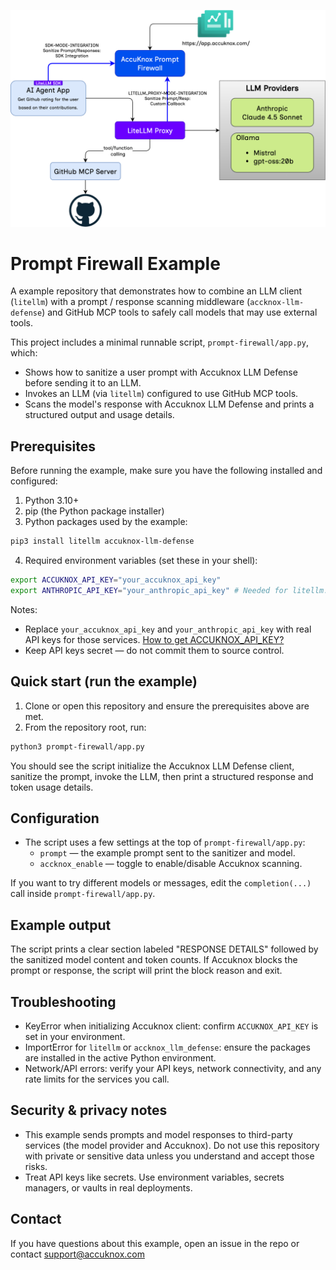 ![](./ak-promptfw.png)

# Prompt Firewall Example

A example repository that demonstrates how to combine an LLM client (`litellm`) with a prompt / response scanning middleware (`accknox-llm-defense`) and GitHub MCP tools to safely call models that may use external tools.

This project includes a minimal runnable script, `prompt-firewall/app.py`, which:

- Shows how to sanitize a user prompt with Accuknox LLM Defense before sending it to an LLM.
- Invokes an LLM (via `litellm`) configured to use GitHub MCP tools.
- Scans the model's response with Accuknox LLM Defense and prints a structured output and usage details.

## Prerequisites

Before running the example, make sure you have the following installed and configured:

1. Python 3.10+
2. pip (the Python package installer)
3. Python packages used by the example:

```bash
pip3 install litellm accuknox-llm-defense
```

4. Required environment variables (set these in your shell):

```bash
export ACCUKNOX_API_KEY="your_accuknox_api_key"
export ANTHROPIC_API_KEY="your_anthropic_api_key" # Needed for litellm.
```

Notes:
- Replace `your_accuknox_api_key` and `your_anthropic_api_key` with real API keys for those services. [How to get ACCUKNOX_API_KEY?](https://help.accuknox.com/use-cases/llm-defense-app-onboard/)
- Keep API keys secret — do not commit them to source control.

## Quick start (run the example)

1. Clone or open this repository and ensure the prerequisites above are met.
2. From the repository root, run:

```bash
python3 prompt-firewall/app.py
```

You should see the script initialize the Accuknox LLM Defense client, sanitize the prompt, invoke the LLM, then print a structured response and token usage details.

## Configuration

- The script uses a few settings at the top of `prompt-firewall/app.py`:
	- `prompt` — the example prompt sent to the sanitizer and model.
	- `accknox_enable` — toggle to enable/disable Accuknox scanning.

If you want to try different models or messages, edit the `completion(...)` call inside `prompt-firewall/app.py`.

## Example output

The script prints a clear section labeled "RESPONSE DETAILS" followed by the sanitized model content and token counts. If Accuknox blocks the prompt or response, the script will print the block reason and exit.

## Troubleshooting

- KeyError when initializing Accuknox client: confirm `ACCUKNOX_API_KEY` is set in your environment.
- ImportError for `litellm` or `accknox_llm_defense`: ensure the packages are installed in the active Python environment.
- Network/API errors: verify your API keys, network connectivity, and any rate limits for the services you call.

## Security & privacy notes

- This example sends prompts and model responses to third-party services (the model provider and Accuknox). Do not use this repository with private or sensitive data unless you understand and accept those risks.
- Treat API keys like secrets. Use environment variables, secrets managers, or vaults in real deployments.

## Contact

If you have questions about this example, open an issue in the repo or contact support@accuknox.com

